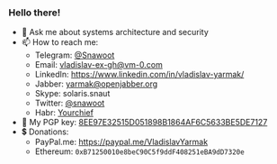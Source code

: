 ### Hello there!

- 💬 Ask me about systems architecture and security
- 📫 How to reach me:
  - Telegram: [@Snawoot](https://t.me/Snawoot)
  - Email: [vladislav-ex-gh@vm-0.com](mailto:vladislav-ex-gh@vm-0.com)
  - LinkedIn: https://www.linkedin.com/in/vladislav-yarmak/
  - Jabber: [yarmak@openjabber.org](xmpp:yarmak@openjabber.org)
  - Skype: solaris.snaut
  - Twitter: [@snawoot](https://twitter.com/snawoot)
  - Habr: [Yourchief](https://habr.com/ru/users/yourchief/)
- 🔑 My PGP key: [8EE97E32515D051898B1864AF6C5633BE5DE7127](https://keyserver.ubuntu.com/pks/lookup?op=get&search=0x8ee97e32515d051898b1864af6c5633be5de7127)
- 💲 Donations:
  - PayPal.me: https://paypal.me/VladislavYarmak
  - Ethereum: `0xB71250010e8beC90C5f9ddF408251eBA9dD7320e`

